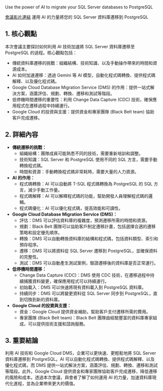 Use the power of AI to migrate your SQL Server databases to PostgreSQL

[會議影片連結](https://www.youtube.com/watch?v=v_CbAwp0jGg)
運用 AI 的力量將您的 SQL Server 資料庫遷移到 PostgreSQL

## 1. 核心觀點

本次會議主要探討如何利用 AI 技術加速將 SQL Server 資料庫遷移至 PostgreSQL 的過程。核心觀點包括：

*   傳統資料庫遷移的挑戰：組織結構、技術知識、以及手動操作帶來的時間和資源成本。
*   AI 如何加速遷移：透過 Gemini 等 AI 模型，自動化程式碼轉換、提供程式碼解釋、以及優化程式碼。
*   Google Cloud Database Migration Service (DMS) 的作用：提供一站式解決方案，涵蓋評估、規劃、轉換、遷移和測試等階段。
*   低停機時間遷移的重要性：利用 Change Data Capture (CDC) 技術，確保應用程式在遷移過程中持續運行。
*   Google Cloud 的投資與支援：提供資金和專家團隊 (Black Belt team) 協助客戶完成遷移。

## 2. 詳細內容

*   **傳統遷移的挑戰：**
    *   組織結構：團隊成員可能熟悉不同的技術，需要重新培訓和調整。
    *   技術知識：SQL Server 和 PostgreSQL 使用不同的 SQL 方言，需要手動轉換程式碼。
    *   時間和資源：手動轉換程式碼非常耗時，需要大量的人力資源。
*   **AI 的作用：**
    *   程式碼轉換：AI 可以自動將 T-SQL 程式碼轉換為 PostgreSQL 的 SQL 方言，減少手動工作量。
    *   程式碼解釋：AI 可以解釋程式碼的功能，幫助開發人員理解程式碼的邏輯。
    *   程式碼優化：AI 可以優化程式碼，提高效能和可讀性。
*   **Google Cloud Database Migration Service (DMS)：**
    *   評估：DMS 可以評估資料庫的複雜度，預測遷移所需的時間和資源。
    *   規劃：Black Belt 團隊可以協助客戶制定遷移計畫，包括選擇合適的遷移策略和設定優先順序。
    *   轉換：DMS 可以自動轉換資料庫的結構和程式碼，包括資料類型、索引和預存程序。
    *   遷移：DMS 可以將資料從 SQL Server 遷移到 PostgreSQL，並確保資料的完整性。
    *   測試：DMS 可以自動產生測試案例，驗證遷移後的資料庫是否正常運行。
*   **低停機時間遷移：**
    *   Change Data Capture (CDC)：DMS 使用 CDC 技術，在遷移過程中持續捕獲資料變更，確保應用程式可以持續運行。
    *   初始載入：DMS 可以快速將現有資料載入到 PostgreSQL 資料庫。
    *   持續同步：DMS 可以將變更資料從 SQL Server 同步到 PostgreSQL，直到切換到新的資料庫。
*   **Google Cloud 的投資與支援：**
    *   資金：Google Cloud 提供資金補助，幫助客戶支付遷移所需的費用。
    *   專家團隊 (Black Belt team)：Black Belt 團隊由經驗豐富的資料庫專家組成，可以提供技術支援和諮詢服務。

## 3. 重要結論

利用 AI 技術和 Google Cloud DMS，企業可以更快速、更輕鬆地將 SQL Server 資料庫遷移到 PostgreSQL。AI 可以自動化程式碼轉換、提供程式碼解釋、以及優化程式碼，而 DMS 提供一站式解決方案，涵蓋評估、規劃、轉換、遷移和測試等階段。此外，Google Cloud 提供資金和專家團隊協助客戶完成遷移，降低遷移的風險和成本。透過本次會議，與會者了解了如何運用 AI 的力量，加速資料庫現代化進程，並為企業帶來更大的價值。
